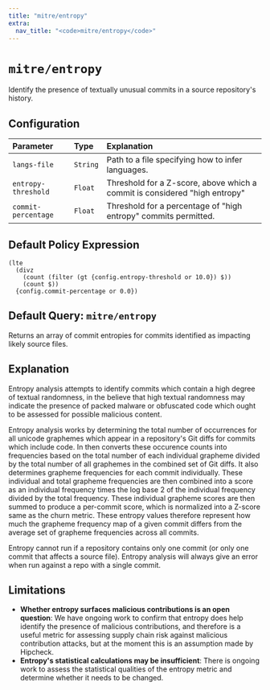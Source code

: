 ```yaml
---
title: "mitre/entropy"
extra:
  nav_title: "<code>mitre/entropy</code>"
---
```


# `mitre/entropy`

Identify the presence of textually unusual commits in a source repository's
history.

## Configuration

| Parameter           | Type     | Explanation   |
|:--------------------|:---------|:--------------|
| `langs-file`        | `String` | Path to a file specifying how to infer languages. |
| `entropy-threshold` | `Float`  | Threshold for a Z-score, above which a commit is considered "high entropy" |
| `commit-percentage` | `Float`  | Threshold for a percentage of "high entropy" commits permitted. |


## Default Policy Expression

```
(lte
  (divz
    (count (filter (gt {config.entropy-threshold or 10.0}) $))
    (count $))
  {config.commit-percentage or 0.0})
```

## Default Query: `mitre/entropy`

Returns an array of commit entropies for commits identified as impacting
likely source files.

## Explanation

Entropy analysis attempts to identify commits which contain a high degree of
textual randomness, in the believe that high textual randomness may indicate
the presence of packed malware or obfuscated code which ought to be assessed
for possible malicious content.

Entropy analysis works by determining the total number of occurrences for all
unicode graphemes which appear in a repository's Git diffs for commits which
include code. In then converts these occurence counts into frequencies based on
the total number of each individual grapheme divided by the total number of
all graphemes in the combined set of Git diffs. It also determines grapheme
frequencies for each commit individually. These individual and total grapheme
frequencies are then combined into a score as an individual frequency times
the log base 2 of the individual frequency divided by the total frequency.
These individual grapheme scores are then summed to produce a per-commit score,
which is normalized into a Z-score same as the churn metric. These entropy
values therefore represent how much the grapheme frequency map of a given
commit differs from the average set of grapheme frequencies across all commits.

Entropy cannot run if a repository contains only one commit (or only one commit
that affects a source file). Entropy analysis will always give an error when run
against a repo with a single commit.

## Limitations

* __Whether entropy surfaces malicious contributions is an open question__:
  We have ongoing work to confirm that entropy does help identify the presence
  of malicious contributions, and therefore is a useful metric for assessing
  supply chain risk against malicious contribution attacks, but at the
  moment this is an assumption made by Hipcheck.
* __Entropy's statistical calculations may be insufficient__: There is ongoing
  work to assess the statistical qualities of the entropy metric and determine
  whether it needs to be changed.
